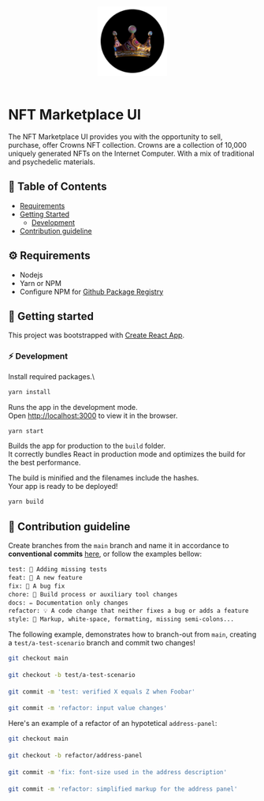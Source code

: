 <div align="center" style="padding-bottom: 20px;">
  <img src="./.repo/images/crowns-marketplace-logo.png" width="140px" height="auto"/>
</div>

# NFT Marketplace UI

The NFT Marketplace UI provides you with the opportunity to sell, purchase, offer Crowns NFT collection. Crowns are a collection of 10,000 uniquely generated NFTs on the Internet Computer. With a mix of traditional and psychedelic materials.

## 📒 Table of Contents 

- [Requirements](#-requirements)
- [Getting Started](#-getting-started)
  - [Development](#-development)
- [Contribution guideline](#-contribution-guideline)

## ⚙️ Requirements

- Nodejs
- Yarn or NPM
- Configure NPM for [Github Package Registry](https://github.com/features/packages)

## 🤔 Getting started

This project was bootstrapped with [Create React App](https://github.com/facebook/create-react-app).

### ⚡ Development

Install required packages.\

```sh
yarn install
```

Runs the app in the development mode.\
Open [http://localhost:3000](http://localhost:3000) to view it in the browser.

```sh
yarn start
```

Builds the app for production to the `build` folder.\
It correctly bundles React in production mode and optimizes the build for the best performance.

The build is minified and the filenames include the hashes.\
Your app is ready to be deployed!

```sh
yarn build
```

## 🙏 Contribution guideline

Create branches from the `main` branch and name it in accordance to **conventional commits** [here](https://www.conventionalcommits.org/en/v1.0.0/), or follow the examples bellow:

```txt
test: 💍 Adding missing tests
feat: 🎸 A new feature
fix: 🐛 A bug fix
chore: 🤖 Build process or auxiliary tool changes
docs: ✏️ Documentation only changes
refactor: 💡 A code change that neither fixes a bug or adds a feature
style: 💄 Markup, white-space, formatting, missing semi-colons...
```

The following example, demonstrates how to branch-out from `main`, creating a `test/a-test-scenario` branch and commit two changes!

```sh
git checkout main

git checkout -b test/a-test-scenario

git commit -m 'test: verified X equals Z when Foobar'

git commit -m 'refactor: input value changes'
```

Here's an example of a refactor of an hypotetical `address-panel`:

```sh
git checkout main

git checkout -b refactor/address-panel

git commit -m 'fix: font-size used in the address description'

git commit -m 'refactor: simplified markup for the address panel'
```
